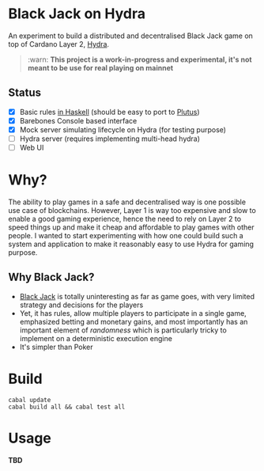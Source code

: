 # Black Jack on Hydra

An experiment to build a distributed and decentralised Black Jack game on top of Cardano Layer 2, [Hydra](https://hydra.family).

> :warn: **This project is a work-in-progress and experimental, it's not meant to be use for real playing on mainnet**

## Status

* [x] Basic rules [in Haskell](./black-jack-core/src/BlackJack/Game.hs) (should be easy to port to [Plutus](https://docs.cardano.org/plutus/learn-about-plutus))
* [x] Barebones Console based interface
* [x] Mock server simulating lifecycle on Hydra (for testing purpose)
* [ ] Hydra server (requires implementing multi-head hydra)
* [ ] Web UI

# Why?

The ability to play games in a safe and decentralised way is one possible use case of blockchains. However, Layer 1 is way too expensive and slow to enable a good gaming experience, hence the need to rely on Layer 2 to speed things up and make it cheap and affordable to play games with other people. I wanted to start experimenting with how one could build such a system and application to make it reasonably easy to use Hydra for gaming purpose.

## Why Black Jack?

* [Black Jack](https://en.wikipedia.org/wiki/Blackjack) is totally uninteresting as far as game goes, with very limited strategy and decisions for the players
* Yet, it has rules, allow multiple players to participate in a single game, emphasized betting and monetary gains, and most importantly has an important element of _randomness_ which is particularly tricky to implement on a deterministic execution engine
* It's simpler than Poker

# Build

```
cabal update
cabal build all && cabal test all
```

# Usage

**TBD**
